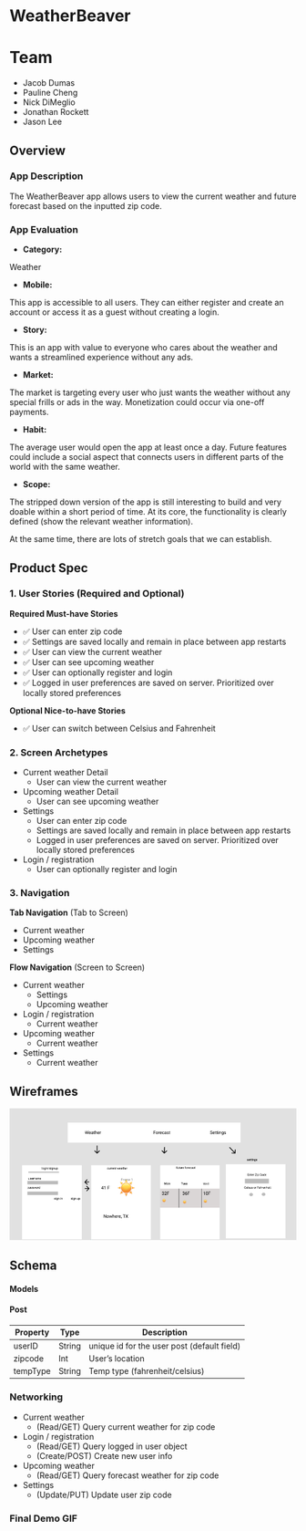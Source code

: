 # WeatherBeaver

# Team
- Jacob Dumas
- Pauline Cheng
- Nick DiMeglio
- Jonathan Rockett
- Jason Lee

## Overview
### App Description

The WeatherBeaver app allows users to view the current weather and future forecast based on the inputted zip code. 

### App Evaluation

- **Category:**

Weather

- **Mobile:**

This app is accessible to all users. They can either register and create an account or access it as a guest without creating a login.

- **Story:**

This is an app with value to everyone who cares about the weather and wants a streamlined experience without any ads.

- **Market:**

The market is targeting every user who just wants the weather without any special frills or ads in the way. Monetization could occur via one-off payments.

- **Habit:**

The average user would open the app at least once a day. Future features could include a social aspect that connects users in different parts of the world with the same weather.

- **Scope:**

The stripped down version of the app is still interesting to build and very doable within a short period of time. At its core, the functionality is clearly defined (show the relevant weather information).

At the same time, there are lots of stretch goals that we can establish.

## Product Spec

### 1. User Stories (Required and Optional)

**Required Must-have Stories**

* ✅ User can enter zip code
* ✅ Settings are saved locally and remain in place between app restarts
* ✅ User can view the current weather
* ✅ User can see upcoming weather
* ✅ User can optionally register and login
* ✅ Logged in user preferences are saved on server. Prioritized over locally stored preferences

**Optional Nice-to-have Stories**
* ✅ User can switch between Celsius and Fahrenheit 


### 2. Screen Archetypes

* Current weather Detail 
   * User can view the current weather
* Upcoming weather Detail
   * User can see upcoming weather
* Settings
   * User can enter zip code
   * Settings are saved locally and remain in place between app restarts
   * Logged in user preferences are saved on server. Prioritized over locally stored preferences
* Login / registration
   * User can optionally register and login

### 3. Navigation

**Tab Navigation** (Tab to Screen)

* Current weather
* Upcoming weather
* Settings

**Flow Navigation** (Screen to Screen)

* Current weather
   * Settings
   * Upcoming weather
* Login / registration
  * Current weather
* Upcoming weather
   * Current weather
* Settings
   * Current weather

## Wireframes

<img src="wireframe.png">




## Schema 
#### Models
#### Post

   | Property      | Type     | Description |
   | ------------- | -------- | ------------|
   | userID        | String   | unique id for the user post (default field) |
   | zipcode       | Int      | User’s location |
   | tempType      | String   | Temp type (fahrenheit/celsius) |

### Networking

* Current weather
   * (Read/GET) Query current weather for zip code
* Login / registration
  * (Read/GET) Query logged in user object
  * (Create/POST) Create new user info
* Upcoming weather
   * (Read/GET) Query forecast weather for zip code
* Settings
   * (Update/PUT) Update user zip code

### Final Demo GIF
